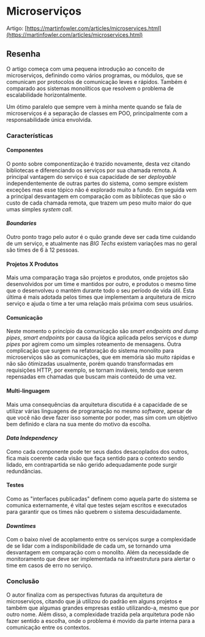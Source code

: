 # Microserviços

Artigo: [https://martinfowler.com/articles/microservices.html](https://martinfowler.com/articles/microservices.html)

## Resenha

O artigo começa com uma pequena introdução ao conceito de microserviços, definindo como vários programas, ou módulos, que se comunicam por protocolos de comunicação leves e rápidos. Também é comparado aos sistemas monolíticos que resolvem o problema de escalabilidade horizontalmente.

Um ótimo paralelo que sempre vem à minha mente quando se fala de microserviços é a separação de classes em POO, principalmente com a responsabilidade única envolvida.

### Características

#### Componentes

O ponto sobre componentização é trazido novamente, desta vez citando bibliotecas e diferenciando os serviços por sua chamada remota. A principal vantagem do serviço é sua capacidade de ser _deployable_ independentemente de outras partes do sistema, como sempre existem exceções mas esse tópico não é explorado muito a fundo. Em seguida vem a principal desvantagem em comparação com as bibliotecas que são o custo de cada chamada remota, que trazem um peso muito maior do que umas simples _system call_.

#### _Boundaries_

Outro ponto trago pelo autor é o quão grande deve ser cada time cuidando de um serviço, e atualmente nas _BIG Techs_ existem variações mas no geral são times de 6 à 12 pessoas.

#### Projetos X Produtos

Mais uma comparação traga são projetos e produtos, onde projetos são desenvolvidos por um time e mantidos por outro, e produtos o mesmo time que o desenvolveu o mantém durante todo o seu período de vida útil. Esta última é mais adotada pelos times que implementam a arquitetura de micro serviço e ajuda o time a ter uma relação mais próxima com seus usuários.

#### Comunicação

Neste momento o princípio da comunicação são _smart endpoints and dump pipes_, _smart endpoints_ por causa da lôgica aplicada pelos serviços e _dump pipes_ por agirem como um simples roteamento de mensagens. Outra complicação que surgem na refatoração do sistema monolíto para microserviços são as comunicações, que em memória são muito rápidas e não são ótimizadas usualmente, porém quando transformadas em requisições HTTP, por exemplo, se tornam inviáveis, tendo que serem repensadas em chamadas que buscam mais conteúdo de uma vez.

#### Multi-linguagem

Mais uma consequências da arquitetura discutida é a capacidade de se utilizar várias linguagens de programação no mesmo _software_, apesar de que você não deve fazer isso somente por poder, mas sim com um objetivo bem definido e clara na sua mente do motivo da escolha.

#### _Data Independency_

Como cada componente pode ter seus dados desacoplados dos outros, fica mais coerente cada visão que faça sentido para o contexto sendo lidado, em contrapartida se não gerido adequadamente pode surgir redundâncias.

#### Testes

Como as "interfaces publicadas" definem como aquela parte do sistema se comunica externamente, é vital que testes sejam escritos e executados para garantir que os times não quebrem o sistema descuidadamente.

#### _Downtimes_

Com o baixo nível de acoplamento entre os serviços surge a complexidade de se lidar com a indisponibilidade de cada um, se tornando uma desvantagem em comparação com o monolíto. Além da necessidade de monitoramento que deve ser implementada na infraestrutura para alertar o time em casos de erro no serviço.

### Conclusão

O autor finaliza com as perspectivas futuras da arquitetura de microserviços, citando que já utilizou do padrão em alguns projetos e também que algumas grandes empresas estão utilizando-a, mesmo que por outro nome. Além disso, a complexidade trazida pela arquitetura pode não fazer sentido a escolha, onde o problema é movido da parte interna para a comunicação entre os contextos.
